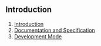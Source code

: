 ## Introduction

1. [Introduction](01_starport_introduction/introduction.md)  
2. [Documentation and Specification](02_documentation_specification/02_documentation_specification.md)  
3. [Development Mode](03_development_mode/03_development_mode.md)